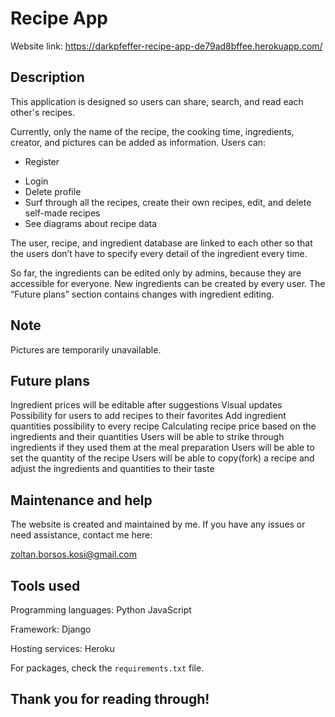 # Recipe App

Website link: https://darkpfeffer-recipe-app-de79ad8bffee.herokuapp.com/

## Description
This application is designed so users can share, search, and read each other's recipes.

Currently, only the name of the recipe, the cooking time, ingredients, creator, and pictures can be added as information.
Users can:
- Register
+ Login
+ Delete profile
+ Surf through all the recipes, create their own recipes, edit, and delete self-made recipes
+ See diagrams about recipe data

The user, recipe, and ingredient database are linked to each other so that the users don’t have to specify every detail of the ingredient every time.

So far, the ingredients can be edited only by admins, because they are accessible for everyone. New ingredients can be created by every user. The “Future plans” section contains changes with ingredient editing.

## Note

Pictures are temporarily unavailable.

## Future plans
Ingredient prices will be editable after suggestions
Visual updates
Possibility for users to add recipes to their favorites
Add ingredient quantities possibility to every recipe
Calculating recipe price based on the ingredients and their quantities
Users will be able to strike through ingredients if they used them at the meal preparation
Users will be able to set the quantity of the recipe
Users will be able to copy(fork) a recipe and adjust the ingredients and quantities to their taste
## Maintenance and help

The website is created and maintained by me. If you have any issues or need assistance, contact me here:

zoltan.borsos.kosi@gmail.com

## Tools used

Programming languages:
Python
JavaScript

Framework:
Django

Hosting services:
Heroku

For packages, check the `requirements.txt` file.

## Thank you for reading through!